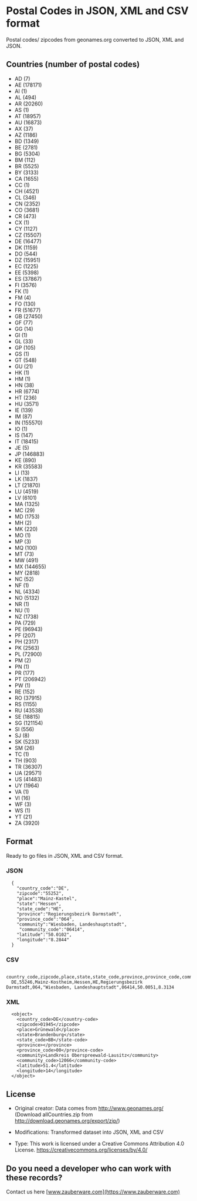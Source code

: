 # Postal Codes in JSON, XML and CSV format

Postal codes/ zipcodes from geonames.org converted to JSON, XML and JSON.

## Countries (number of postal codes)

- AD (7)
- AE (178171)
- AI (1)
- AL (494)
- AR (20260)
- AS (1)
- AT (18957)
- AU (16873)
- AX (37)
- AZ (1186)
- BD (1349)
- BE (2781)
- BG (5304)
- BM (112)
- BR (5525)
- BY (3133)
- CA (1655)
- CC (1)
- CH (4521)
- CL (346)
- CN (2352)
- CO (3681)
- CR (473)
- CX (1)
- CY (1127)
- CZ (15507)
- DE (16477)
- DK (1159)
- DO (544)
- DZ (15951)
- EC (1225)
- EE (5398)
- ES (37867)
- FI (3576)
- FK (1)
- FM (4)
- FO (130)
- FR (51677)
- GB (27450)
- GF (77)
- GG (14)
- GI (1)
- GL (33)
- GP (105)
- GS (1)
- GT (548)
- GU (21)
- HK (1)
- HM (1)
- HN (38)
- HR (6774)
- HT (236)
- HU (3571)
- IE (139)
- IM (87)
- IN (155570)
- IO (1)
- IS (147)
- IT (18415)
- JE (5)
- JP (146883)
- KE (890)
- KR (35583)
- LI (13)
- LK (1837)
- LT (21870)
- LU (4519)
- LV (6101)
- MA (1325)
- MC (29)
- MD (1753)
- MH (2)
- MK (220)
- MO (1)
- MP (3)
- MQ (100)
- MT (73)
- MW (491)
- MX (144655)
- MY (2818)
- NC (52)
- NF (1)
- NL (4334)
- NO (5132)
- NR (1)
- NU (1)
- NZ (1738)
- PA (729)
- PE (96943)
- PF (207)
- PH (2317)
- PK (2563)
- PL (72900)
- PM (2)
- PN (1)
- PR (177)
- PT (206942)
- PW (1)
- RE (152)
- RO (37915)
- RS (1155)
- RU (43538)
- SE (18815)
- SG (121154)
- SI (556)
- SJ (8)
- SK (5233)
- SM (26)
- TC (1)
- TH (903)
- TR (36307)
- UA (29571)
- US (41483)
- UY (1964)
- VA (1)
- VI (16)
- WF (3)
- WS (1)
- YT (21)
- ZA (3920)

## Format

Ready to go files in JSON, XML and CSV format.

### JSON

```
  {
    "country_code":"DE",
    "zipcode":"55252",
    "place":"Mainz-Kastel",
    "state":"Hessen",
    "state_code":"HE",
    "province":"Regierungsbezirk Darmstadt",
    "province_code":"064",
    "community":"Wiesbaden, Landeshauptstadt",
     "community_code":"06414",
    "latitude":"50.0102",
    "longitude":"8.2844"
  }
```

### CSV

```
  country_code,zipcode,place,state,state_code,province,province_code,community,community_code,latitude,longitude
  DE,55246,Mainz-Kostheim,Hessen,HE,Regierungsbezirk Darmstadt,064,"Wiesbaden, Landeshauptstadt",06414,50.0051,8.3134

```

### XML

```
  <object>
    <country_code>DE</country-code>
    <zipcode>01945</zipcode>
    <place>Grünewald</place>
    <state>Brandenburg</state>
    <state_code>BB</state-code>
    <province></province>
    <province_code>00</province-code>
    <community>Landkreis Oberspreewald-Lausitz</community>
    <community_code>12066</community-code>
    <latitude>51.4</latitude>
    <longitude>14</longitude>
  </object>
```


## License

- Original creator: Data comes from http://www.geonames.org/ (Download allCountries.zip from http://download.geonames.org/export/zip/)
- Modifications: Transformed dataset into JSON, XML and CSV

- Type: This work is licensed under a Creative Commons Attribution 4.0 License. https://creativecommons.org/licenses/by/4.0/

## Do you need a developer who can work with these records?

Contact us here [www.zauberware.com](https://www.zauberware.com)
